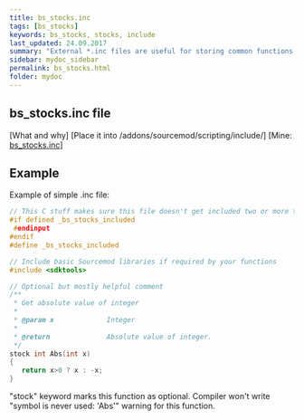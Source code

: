 ```yaml
---
title: bs_stocks.inc
tags: [bs_stocks]
keywords: bs_stocks, stocks, include
last_updated: 24.09.2017
summary: "External *.inc files are useful for storing common functions and simplifying plugin's code"
sidebar: mydoc_sidebar
permalink: bs_stocks.html
folder: mydoc
---
```


## bs_stocks.inc file

[What and why]
[Place it into /addons/sourcemod/scripting/include/]
[Mine: <a href="https://github.com/DiretideCandy/Blade-Symphony-Plugin-Examples/blob/master/addons/sourcemod/scripting/include/bs_stocks.inc">bs_stocks.inc</a>]

## Example

Example of simple .inc file:

```c
// This C stuff makes sure this file doesn't get included two or more times
#if defined _bs_stocks_included
 #endinput
#endif
#define _bs_stocks_included

// Include basic Sourcemod libraries if required by your functions
#include <sdktools>

// Optional but mostly helpful comment
/**
 * Get absolute value of integer
 *
 * @param x				Integer
 *
 * @return				Absolute value of integer. 
 */
stock int Abs(int x)
{
   return x>0 ? x : -x;
}
```

"stock" keyword marks this function as optional. Compiler won't write "symbol is never used: 'Abs'" warning for this function.

